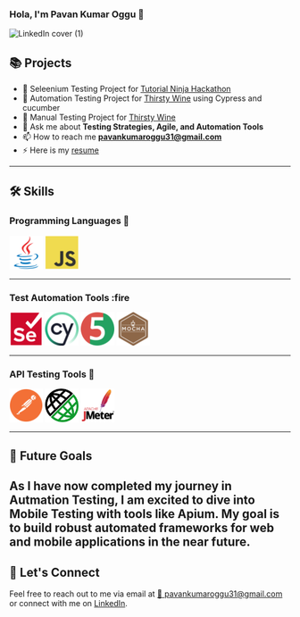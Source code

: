 ### Hola, I'm Pavan Kumar Oggu 👋

![LinkedIn cover (1)](https://github.com/user-attachments/assets/ebc922e2-2fa5-483d-ab3f-5e6fc88428a6)

## 📚 Projects 

- 🔭 Seleenium Testing Project for [Tutorial Ninja Hackathon](https://github.com/pavankumaroggu31/9269-Tutorials-Ninja-Hackathon)
- 👯 Automation Testing Project for [Thirsty Wine](https://github.com/pavankumaroggu31/Thirsty_Wine_Cypress_Project) using Cypress and cucumber 
- 🤔 Manual Testing Project for [Thirsty Wine](https://github.com/pavankumaroggu31/Thirsty_Wine_Project_2024)
- 💬 Ask me about **Testing Strategies, Agile, and Automation Tools**
- 📫 How to reach me **pavankumaroggu31@gmail.com**
- ⚡ Here is my [resume](https://github.com/pavankumaroggu31/resume/blob/main/PavanKumarOggu-SDETQA-aIpD.pdf)
---

## 🛠 Skills

### Programming Languages 🚀

<img src="https://raw.githubusercontent.com/devicons/devicon/master/icons/java/java-original.svg" width=60/>  <img src="https://raw.githubusercontent.com/devicons/devicon/master/icons/javascript/javascript-original.svg" width=60/> 

---

### Test Automation Tools :fire
<img src="https://raw.githubusercontent.com/devicons/devicon/master/icons/selenium/selenium-original.svg" width=60/>  <img src="https://github.com/TaffazulAnsari/images/blob/main/image/cypress-1.svg" width=60/> <img src="https://raw.githubusercontent.com/devicons/devicon/master/icons/junit/junit-original.svg" width=60/>  <img src="https://raw.githubusercontent.com/devicons/devicon/master/icons/mocha/mocha-original.svg" width=60/> 

---

### API Testing Tools 🌟

<img src="https://raw.githubusercontent.com/devicons/devicon/master/icons/postman/postman-original.svg" width=60/>  <img src="https://github.com/TaffazulAnsari/images/blob/main/image/restassure.png" width=60/>  <img src="https://github.com/TaffazulAnsari/images/blob/main/image/jmeter_square.svg" width=60/> 

---

## 🔮 Future Goals

As I have now completed my journey in **Autmation Testing**, I am excited to dive into **Mobile Testing** with tools like **Apium**. My goal is to build robust automated frameworks for web and mobile applications in the near future.
---

## 🤝 Let's Connect

Feel free to reach out to me via email at [📧 pavankumaroggu31@gmail.com](mailto:pavankumaroggu31@gmail.com) or connect with me on [LinkedIn](https://www.linkedin.com/in/pavan-kumar-oggu/).
